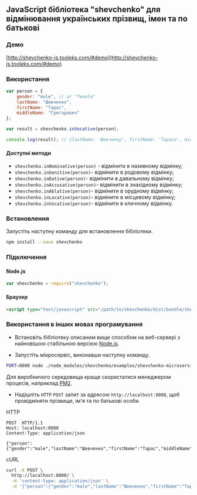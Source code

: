 ## JavaScript бібліотека "shevchenko" для відмінювання українських прізвищ, імен та по батькові

### Демо

[http://shevchenko-js.tooleks.com/#demo](http://shevchenko-js.tooleks.com/#demo)

### Використання

```JavaScript
var person = {
    gender: "male", // or "female"
    lastName: "Шевченко",
    firstName: "Тарас",
    middleName: "Григорович"
};

var result = shevchenko.inVocative(person);

console.log(result); // {lastName: 'Шевченку', firstName: 'Тарасе', middleName: 'Григоровичу'}
```

#### Доступні методи

- `shevchenko.inNominative(person)` - відмінити в називному відмінку;
- `shevchenko.inGenitive(person)`- відмінити в родовому відмінку;
- `shevchenko.inDative(person)`- відмінити в давальному відмінку;
- `shevchenko.inAccusative(person)`- відмінити в знахідному відмінку;
- `shevchenko.inAblative(person)`- відмінити в орудному відмінку;
- `shevchenko.inLocative(person)`- відмінити в місцевому відмінку;
- `shevchenko.inVocative(person)`- відмінити в кличному відмінку.

### Встановлення

Запустіть наступну команду для встановлення бібліотеки.

```bash
npm install --save shevchenko
```

### Підключення

#### Node.js

```JavaScript
var shevchenko = require("shevchenko");
```

#### Браузер

```HTML
<script type="text/javascript" src="/path/to/shevchenko/dist/bundle/shevchenko.min.js"></script>
```

### Використання в інших мовах програмування

* Встановіть бібліотеку описаним вище способом на веб-сервері з найновішою стабільною версією [Node.js](https://nodejs.org).

* Запустіть мікросервіс, виконавши наступну команду.
 
```bash
PORT=8080 node ./node_modules/shevchenko/examples/shevchenko-microservice.js
```

Для виробничого середовища краще скористатися менеджером процесів, наприклад [PM2](http://pm2.keymetrics.io). 

* Надішліть `HTTP` `POST` запит за адресою `http://localhost:8080`, щоб провідміняти прізвище, ім'я та по батькові особи.

HTTP

```HTTP
POST  HTTP/1.1
Host: localhost:8080
Content-Type: application/json

{"person":{"gender":"male","lastName":"Шевченко","firstName":"Тарас","middleName":"Григорович"},"caseName":"vocative"}
```

cURL

```bash
curl -X POST \
  http://localhost:8080/ \
  -H 'content-type: application/json' \
  -d '{"person":{"gender":"male","lastName":"Шевченко","firstName":"Тарас","middleName":"Григорович"},"caseName":"vocative"}'
```
